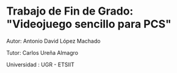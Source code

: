 # Trabajo de Fin de Grado: "Videojuego sencillo para PCS"

Autor: Antonio David López Machado

Tutor: Carlos Ureña Almagro

Universidad : UGR - ETSIIT


